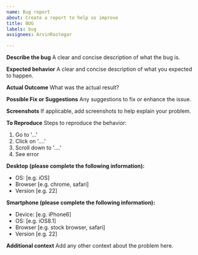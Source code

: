 ```yaml
---
name: Bug report
about: Create a report to help us improve
title: BUG
labels: bug
assignees: ArvinRastegar

---
```


**Describe the bug**
A clear and concise description of what the bug is.

**Expected behavior**
A clear and concise description of what you expected to happen.

**Actual Outcome**
What was the actual result?

**Possible Fix or Suggestions**
Any suggestions to fix or enhance the issue.

**Screenshots**
If applicable, add screenshots to help explain your problem.

**To Reproduce**
Steps to reproduce the behavior:
1. Go to '...'
2. Click on '....'
3. Scroll down to '....'
4. See error

**Desktop (please complete the following information):**
 - OS: [e.g. iOS]
 - Browser [e.g. chrome, safari]
 - Version [e.g. 22]

**Smartphone (please complete the following information):**
 - Device: [e.g. iPhone6]
 - OS: [e.g. iOS8.1]
 - Browser [e.g. stock browser, safari]
 - Version [e.g. 22]

**Additional context**
Add any other context about the problem here.
